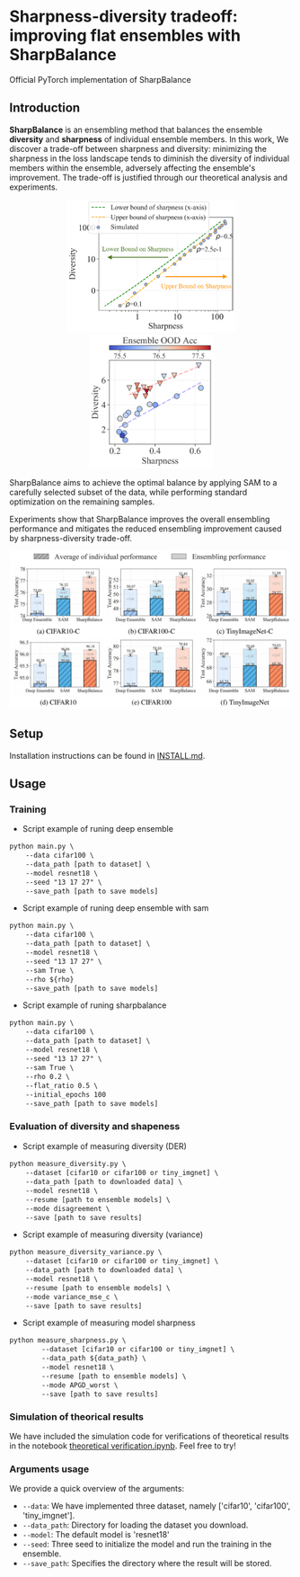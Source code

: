 # Sharpness-diversity tradeoff: improving flat ensembles with SharpBalance

Official PyTorch implementation of SharpBalance

## Introduction

__SharpBalance__ is an ensembling method that balances the ensemble **diversity** and **sharpness** of individual ensemble members. In this work, We discover a trade-off between sharpness and diversity: minimizing the sharpness in the loss landscape tends to diminish the diversity of individual members within the ensemble, adversely affecting the ensemble's improvement. The trade-off is justified through our theoretical analysis and experiments.

<p align="center">
  <img src="./assert/simulated_estimated.png" width="300" />
  <img src="./assert/teaser_cifar10_trade_off.png" width="221" /> 
</p>

SharpBalance aims to achieve the optimal balance by applying SAM to a carefully selected subset of the data, while performing standard optimization on the remaining samples. 
<!-- The pipeline of the algorithm is shown below

<p align="center">
  <img src="./assert/sharpbalance_diagram.png" width="500" />
</p> -->

Experiments show that SharpBalance improves the overall ensembling performance and mitigates the reduced ensembling improvement caused by sharpness-diversity trade-off.

<p align="center">
  <img src="./assert/benchmark_results.png" width="600" />
</p>


## Setup

Installation instructions can be found in [INSTALL.md](INSTALL.md).

## Usage

### Training

* Script example of runing deep ensemble 

```
python main.py \
    --data cifar100 \
    --data_path [path to dataset] \
    --model resnet18 \
    --seed "13 17 27" \
    --save_path [path to save models]
```

* Script example of runing deep ensemble with sam

```
python main.py \
    --data cifar100 \
    --data_path [path to dataset] \
    --model resnet18 \
    --seed "13 17 27" \
    --sam True \
    --rho ${rho}
    --save_path [path to save models]
```

* Script example of runing sharpbalance

```
python main.py \
    --data cifar100 \
    --data_path [path to dataset] \
    --model resnet18 \
    --seed "13 17 27" \
    --sam True \
    --rho 0.2 \
    --flat_ratio 0.5 \
    --initial_epochs 100
    --save_path [path to save models]
```

### Evaluation of diversity and shapeness 

* Script example of measuring diversity (DER)

```
python measure_diversity.py \
    --dataset [cifar10 or cifar100 or tiny_imgnet] \
    --data_path [path to downloaded data] \
    --model resnet18 \
    --resume [path to ensemble models] \
    --mode disagreement \
    --save [path to save results]
```

* Script example of measuring diversity (variance)

```
python measure_diversity_variance.py \
    --dataset [cifar10 or cifar100 or tiny_imgnet] \
    --data_path [path to downloaded data] \
    --model resnet18 \
    --resume [path to ensemble models] \
    --mode variance_mse_c \
    --save [path to save results]
```

* Script example of measuring model sharpness

```
python measure_sharpness.py \
        --dataset [cifar10 or cifar100 or tiny_imgnet] \
        --data_path ${data_path} \
        --model resnet18 \
        --resume [path to ensemble models] \
        --mode APGD_worst \
        --save [path to save results]
```

### Simulation of theorical results

We have included the simulation code for verifications of theoretical results in the notebook [theoretical verification.ipynb](./theoretical_verification.ipynb). Feel free to try!


### Arguments usage

We provide a quick overview of the arguments:  

- `--data`: We have implemented three dataset, namely ['cifar10', 'cifar100', 'tiny_imgnet'].
- `--data_path`: Directory for loading the dataset you download.
- `--model`: The default model is 'resnet18'
- `--seed`: Three seed to initialize the model and run the training in the ensemble.
- `--save_path`: Specifies the directory where the result will be stored.
